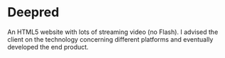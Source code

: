 <!--
  id: 2129
  slug: deepred
  type: fortpolio
  categories: JavaScript, frontend, HTML/CSS, graphic design
  tags: CSS, HTML, JavaScript, interaction design, concept
  clients: Deepred
  collaboration: 
  prizes: 
  thumbnail: deepred3.jpg
  image: deepred3.jpg
  images: deepred1.jpg, deepred2.jpg, deepred3.jpg
  inCv: false
  inPortfolio: false
  dateFrom: 2010-06-01
  dateTo: 2010-07-01
-->

# Deepred

<p>An HTML5 website with lots of streaming video (no Flash). I advised the client on the technology concerning different platforms and eventually developed the end product.</p>